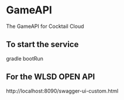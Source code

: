 # GameAPI
The GameAPI for Cocktail Cloud

## To start the service 
gradle bootRun

## For the WLSD OPEN API 
http://localhost:8090/swagger-ui-custom.html

